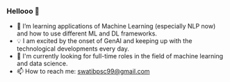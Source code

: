 ### Hellooo 👋

- 🌱 I’m learning applications of Machine Learning (especially NLP now) and how to use different ML and DL frameworks.
- 💡 I am excited by the onset of GenAI and keeping up with the technological developments every day.
- 🚀 I'm currently looking for full-time roles in the field of machine learning and data science.
- 📫 How to reach me: swatibpsc99@gmail.com


<!--
**zhuatii/zhuatii** is a ✨ _special_ ✨ repository because its `README.md` (this file) appears on your GitHub profile.

Here are some ideas to get you started:

- 🔭 I’m currently working on my Master's Thesis
- 🌱 I’m currently learning applications of Machine Learning
- 👯 I’m looking to collaborate on ...
- 🤔 I’m looking for help with ...
- 💬 Ask me about ...
 ...
- 😄 Pronouns: ...
- ⚡ Fun fact: ...
-->
